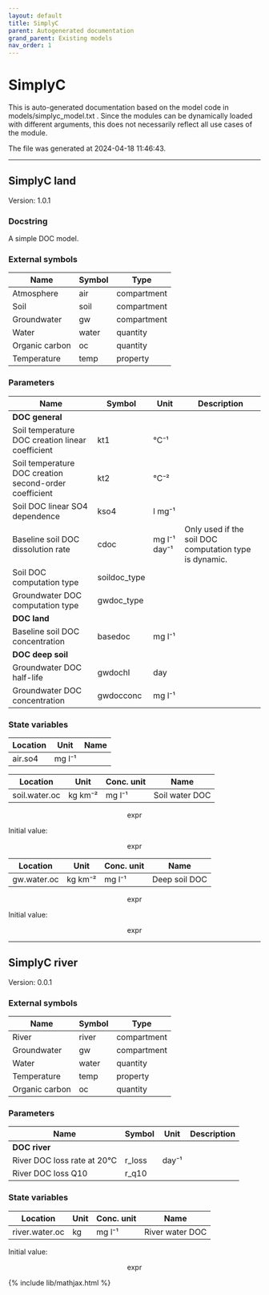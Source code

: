 ```yaml
---
layout: default
title: SimplyC
parent: Autogenerated documentation
grand_parent: Existing models
nav_order: 1
---
```


# SimplyC

This is auto-generated documentation based on the model code in models/simplyc_model.txt .
Since the modules can be dynamically loaded with different arguments, this does not necessarily reflect all use cases of the module.

The file was generated at 2024-04-18 11:46:43.

---

## SimplyC land

Version: 1.0.1

### Docstring

A simple DOC model.

### External symbols

| Name | Symbol | Type |
| ---- | ------ | ---- |
| Atmosphere | air | compartment |
| Soil | soil | compartment |
| Groundwater | gw | compartment |
| Water | water | quantity |
| Organic carbon | oc | quantity |
| Temperature | temp | property |

### Parameters

| Name | Symbol | Unit |  Description |
| ---- | ------ | ---- |  ----------- |
| **DOC general** | | | |
| Soil temperature DOC creation linear coefficient | kt1 | °C⁻¹ |  |
| Soil temperature DOC creation second-order coefficient | kt2 | °C⁻² |  |
| Soil DOC linear SO4 dependence | kso4 | l mg⁻¹ |  |
| Baseline soil DOC dissolution rate | cdoc | mg l⁻¹ day⁻¹ | Only used if the soil DOC computation type is dynamic. |
| Soil DOC computation type | soildoc_type |  |  |
| Groundwater DOC computation type | gwdoc_type |  |  |
| **DOC land** | | | |
| Baseline soil DOC concentration | basedoc | mg l⁻¹ |  |
| **DOC deep soil** | | | |
| Groundwater DOC half-life | gwdochl | day |  |
| Groundwater DOC concentration | gwdocconc | mg l⁻¹ |  |

### State variables

| Location | Unit | Name |
| -------- | ---- | ---- |
| air.so4 | mg l⁻¹ |  |

| Location | Unit | Conc. unit | Name |
| -------- | ---- | ---- | ---- |
| soil.water.oc | kg km⁻² | mg l⁻¹ | Soil water DOC |

$$
\mathrm{expr}
$$

Initial value:

$$
\mathrm{expr}
$$

| Location | Unit | Conc. unit | Name |
| -------- | ---- | ---- | ---- |
| gw.water.oc | kg km⁻² | mg l⁻¹ | Deep soil DOC |

$$
\mathrm{expr}
$$

Initial value:

$$
\mathrm{expr}
$$

---

## SimplyC river

Version: 0.0.1

### External symbols

| Name | Symbol | Type |
| ---- | ------ | ---- |
| River | river | compartment |
| Groundwater | gw | compartment |
| Water | water | quantity |
| Temperature | temp | property |
| Organic carbon | oc | quantity |

### Parameters

| Name | Symbol | Unit |  Description |
| ---- | ------ | ---- |  ----------- |
| **DOC river** | | | |
| River DOC loss rate at 20°C | r_loss | day⁻¹ |  |
| River DOC loss Q10 | r_q10 |  |  |

### State variables

| Location | Unit | Conc. unit | Name |
| -------- | ---- | ---- | ---- |
| river.water.oc | kg | mg l⁻¹ | River water DOC |

Initial value:

$$
\mathrm{expr}
$$



{% include lib/mathjax.html %}

